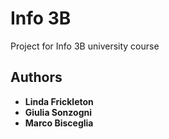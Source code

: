 # Info 3B

Project for Info 3B university course

## Authors

- **Linda Frickleton**
- **Giulia Sonzogni**
- **Marco Bisceglia**
